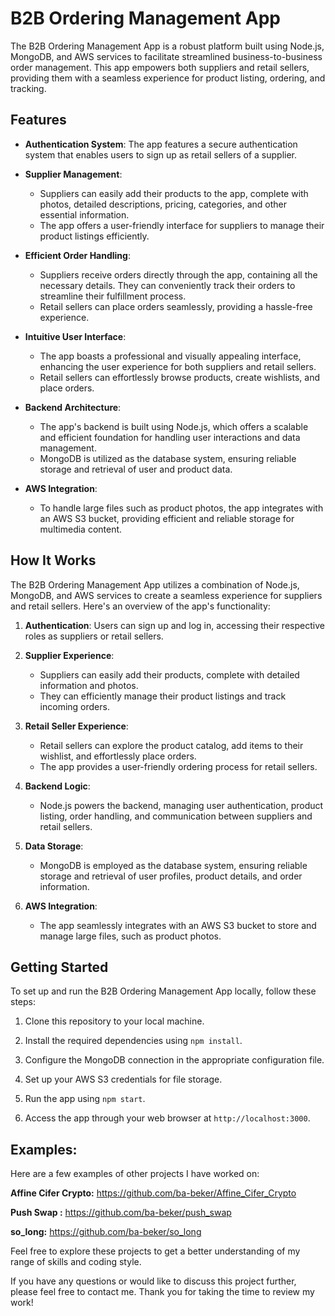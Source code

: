 # B2B Ordering Management App

The B2B Ordering Management App is a robust platform built using Node.js, MongoDB, and AWS services to facilitate streamlined business-to-business order management. This app empowers both suppliers and retail sellers, providing them with a seamless experience for product listing, ordering, and tracking.

## Features

- **Authentication System**: The app features a secure authentication system that enables users to sign up as retail sellers of a supplier.

- **Supplier Management**:
  - Suppliers can easily add their products to the app, complete with photos, detailed descriptions, pricing, categories, and other essential information.
  - The app offers a user-friendly interface for suppliers to manage their product listings efficiently.

- **Efficient Order Handling**:
  - Suppliers receive orders directly through the app, containing all the necessary details. They can conveniently track their orders to streamline their fulfillment process.
  - Retail sellers can place orders seamlessly, providing a hassle-free experience.

- **Intuitive User Interface**:
  - The app boasts a professional and visually appealing interface, enhancing the user experience for both suppliers and retail sellers.
  - Retail sellers can effortlessly browse products, create wishlists, and place orders.

- **Backend Architecture**:
  - The app's backend is built using Node.js, which offers a scalable and efficient foundation for handling user interactions and data management.
  - MongoDB is utilized as the database system, ensuring reliable storage and retrieval of user and product data.

- **AWS Integration**:
  - To handle large files such as product photos, the app integrates with an AWS S3 bucket, providing efficient and reliable storage for multimedia content.

## How It Works

The B2B Ordering Management App utilizes a combination of Node.js, MongoDB, and AWS services to create a seamless experience for suppliers and retail sellers. Here's an overview of the app's functionality:

1. **Authentication**: Users can sign up and log in, accessing their respective roles as suppliers or retail sellers.

2. **Supplier Experience**:
   - Suppliers can easily add their products, complete with detailed information and photos.
   - They can efficiently manage their product listings and track incoming orders.

3. **Retail Seller Experience**:
   - Retail sellers can explore the product catalog, add items to their wishlist, and effortlessly place orders.
   - The app provides a user-friendly ordering process for retail sellers.

4. **Backend Logic**:
   - Node.js powers the backend, managing user authentication, product listing, order handling, and communication between suppliers and retail sellers.

5. **Data Storage**:
   - MongoDB is employed as the database system, ensuring reliable storage and retrieval of user profiles, product details, and order information.

6. **AWS Integration**:
   - The app seamlessly integrates with an AWS S3 bucket to store and manage large files, such as product photos.

## Getting Started

To set up and run the B2B Ordering Management App locally, follow these steps:

1. Clone this repository to your local machine.

2. Install the required dependencies using `npm install`.

3. Configure the MongoDB connection in the appropriate configuration file.

4. Set up your AWS S3 credentials for file storage.

5. Run the app using `npm start`.

6. Access the app through your web browser at `http://localhost:3000`.
## Examples:
Here are a few examples of other projects I have worked on:

**Affine Cifer Crypto:** https://github.com/ba-beker/Affine_Cifer_Crypto

**Push Swap :** https://github.com/ba-beker/push_swap

**so_long:** https://github.com/ba-beker/so_long

Feel free to explore these projects to get a better understanding of my range of skills and coding style.

If you have any questions or would like to discuss this project further, please feel free to contact me. Thank you for taking the time to review my work!